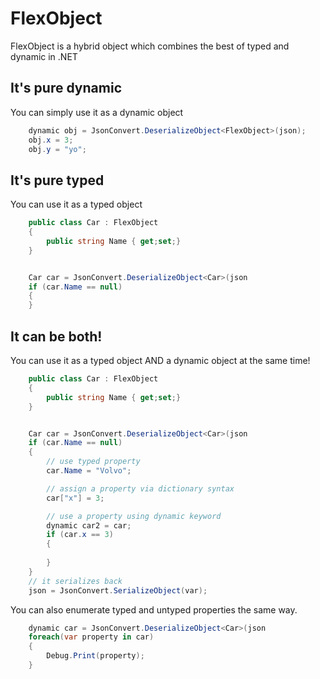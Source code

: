 # FlexObject
FlexObject is a hybrid object which combines the best of typed and dynamic in .NET

## It's pure dynamic
You can simply use it as a dynamic object

```C#
	dynamic obj = JsonConvert.DeserializeObject<FlexObject>(json);
	obj.x = 3;
	obj.y = "yo";
```

## It's pure typed
You can use it as a typed object

```C#
	public class Car : FlexObject
	{
		public string Name { get;set;}
	}


	Car car = JsonConvert.DeserializeObject<Car>(json
	if (car.Name == null)
	{
	}
```

## It can be both!
You can use it as a typed object AND a dynamic object at the same time!

```C#
	public class Car : FlexObject
	{
		public string Name { get;set;}
	}


	Car car = JsonConvert.DeserializeObject<Car>(json
	if (car.Name == null)
	{
		// use typed property
		car.Name = "Volvo";

		// assign a property via dictionary syntax
		car["x"] = 3;

		// use a property using dynamic keyword
		dynamic car2 = car;
		if (car.x == 3)
		{
			
		}
	}
	// it serializes back
	json = JsonConvert.SerializeObject(var); 
```

You can also enumerate typed and untyped properties the same way.

```C#
	dynamic car = JsonConvert.DeserializeObject<Car>(json
	foreach(var property in car)
	{
		Debug.Print(property);
	}
```

